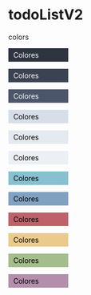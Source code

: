 # todoListV2

colors





<div style="flex-direction: row; flex-wrap: wrap; ">
    <p style="width: 100px; background:#2E3440; color:white; padding: 5px 10px;"> Colores <p>
    <p style="width: 100px; background:#3B4252; color:white; padding: 5px 10px;"> Colores <p>
    <p style="width: 100px; background:#4C566A; color:white; padding: 5px 10px;"> Colores <p>
    <p style="width: 100px; background:#D8DEE9; color:black; padding: 5px 10px;"> Colores <p>
    <p style="width: 100px; background:#E5E9F0; color:black; padding: 5px 10px;"> Colores <p>
    <p style="width: 100px; background:#ECEFF4; color:black; padding: 5px 10px;"> Colores <p>
    <p style="width: 100px; background:#88C0D0; color:black; padding: 5px 10px;"> Colores <p>
    <p style="width: 100px; background:#81A1C1; color:black; padding: 5px 10px;"> Colores <p>
    <p style="width: 100px; background:#BF616A; color:black; padding: 5px 10px;"> Colores <p>
    <p style="width: 100px; background:#EBCB8B; color:black; padding: 5px 10px;"> Colores <p>
    <p style="width: 100px; background:#A3BE8C; color:black; padding: 5px 10px;"> Colores <p>
    <p style="width: 100px; background:#B48EAD; color:black; padding: 5px 10px;"> Colores <p>
</div>